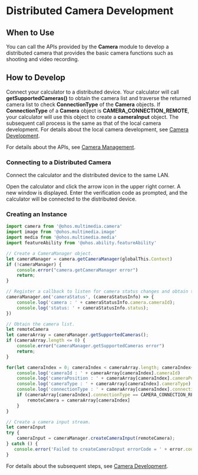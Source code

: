 # Distributed Camera Development

## When to Use

You can call the APIs provided by the **Camera** module to develop a distributed camera that provides the basic camera functions such as shooting and video recording.

## How to Develop
Connect your calculator to a distributed device. Your calculator will call **getSupportedCameras()** to obtain the camera list and traverse the returned camera list to check **ConnectionType** of the **Camera** objects. If **ConnectionType** of a **Camera** object is **CAMERA_CONNECTION_REMOTE**, your calculator will use this object to create a **cameraInput** object. The subsequent call process is the same as that of the local camera development. For details about the local camera development, see [Camera Development](./camera.md).

For details about the APIs, see [Camera Management](../reference/apis/js-apis-camera.md).

### Connecting to a Distributed Camera

Connect the calculator and the distributed device to the same LAN.

Open the calculator and click the arrow icon in the upper right corner. A new window is displayed. Enter the verification code as prompted, and the calculator will be connected to the distributed device.

### Creating an Instance

```js
import camera from '@ohos.multimedia.camera'
import image from '@ohos.multimedia.image'
import media from '@ohos.multimedia.media'
import featureAbility from '@ohos.ability.featureAbility'

// Create a CameraManager object.
let cameraManager = camera.getCameraManager(globalThis.Context)
if (!cameraManager) {
    console.error("camera.getCameraManager error")
    return;
} 

// Register a callback to listen for camera status changes and obtain the updated camera status information.
cameraManager.on('cameraStatus', (cameraStatusInfo) => {
    console.log('camera : ' + cameraStatusInfo.camera.cameraId);
    console.log('status: ' + cameraStatusInfo.status);
})

// Obtain the camera list.
let remoteCamera
let cameraArray = cameraManager.getSupportedCameras();
if (cameraArray.length <= 0) {
    console.error("cameraManager.getSupportedCameras error")
    return;
} 

for(let cameraIndex = 0; cameraIndex < cameraArray.length; cameraIndex++) {
    console.log('cameraId : ' + cameraArray[cameraIndex].cameraId)                          // Obtain the camera ID.
    console.log('cameraPosition : ' + cameraArray[cameraIndex].cameraPosition)              // Obtain the camera position.
    console.log('cameraType : ' + cameraArray[cameraIndex].cameraType)                      // Obtain the camera type.
    console.log('connectionType : ' + cameraArray[cameraIndex].connectionType)              // Obtain the camera connection type.
    if (cameraArray[cameraIndex].connectionType == CAMERA_CONNECTION_REMOTE) {
        remoteCamera = cameraArray[cameraIndex]
    }
}

// Create a camera input stream.
let cameraInput
try {
    cameraInput = cameraManager.createCameraInput(remoteCamera);
} catch () {
   console.error('Failed to createCameraInput errorCode = ' + error.code);
}
```
For details about the subsequent steps, see [Camera Development](./camera.md).
